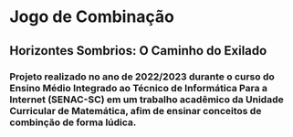 # Jogo de Combinação
## Horizontes Sombrios: O Caminho do Exilado

### Projeto realizado no ano de 2022/2023 durante o curso do Ensino Médio Integrado ao Técnico de Informática Para a Internet (SENAC-SC) em um trabalho acadêmico da Unidade Curricular de Matemática, afim de ensinar conceitos de combinção de forma lúdica.
